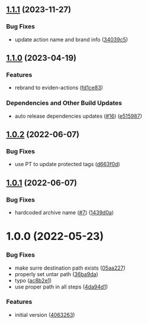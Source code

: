 ## [1.1.1](https://github.com/eviden-actions/download-artifact/compare/v1.1.0...v1.1.1) (2023-11-27)


### Bug Fixes

* update action name and brand info ([34039c5](https://github.com/eviden-actions/download-artifact/commit/34039c567dce77f703c9844f24679293792ccc1a))

## [1.1.0](https://github.com/eviden-actions/download-artifact/compare/v1.0.2...v1.1.0) (2023-04-19)


### Features

* rebrand to eviden-actions ([fd1ce83](https://github.com/eviden-actions/download-artifact/commit/fd1ce83768690d23cbe4e64f34ab0a8effb175fc))


### Dependencies and Other Build Updates

* auto release dependencies updates ([#16](https://github.com/eviden-actions/download-artifact/issues/16)) ([e515987](https://github.com/eviden-actions/download-artifact/commit/e51598700699e1922618b333a6d1f2ac25517889))

## [1.0.2](https://github.com/eviden-actions/download-artifact/compare/v1.0.1...v1.0.2) (2022-06-07)


### Bug Fixes

* use PT to update protected tags ([d663f0d](https://github.com/eviden-actions/download-artifact/commit/d663f0d9911b57a8bea100736196b547c6a63e96))

## [1.0.1](https://github.com/eviden-actions/download-artifact/compare/v1.0.0...v1.0.1) (2022-06-07)


### Bug Fixes

* hardcoded archive name ([#7](https://github.com/eviden-actions/download-artifact/issues/7)) ([1439d0a](https://github.com/eviden-actions/download-artifact/commit/1439d0ab6b3c73fe95fd9b9642304fce11184bd6))

# 1.0.0 (2022-05-23)


### Bug Fixes

* make surre destination path exists ([05aa227](https://github.com/eviden-actions/download-artifact/commit/05aa227943cb455fc32a42f76f5324da29b15995))
* properly set untar path ([36ba9da](https://github.com/eviden-actions/download-artifact/commit/36ba9da5bf033354dfbaa3e59aaa834a5b9ceced))
* typo ([ac8b2e1](https://github.com/eviden-actions/download-artifact/commit/ac8b2e1e795a181b2fe55c956df82bd1a7e93a3b))
* use proper path in all steps ([4da94d1](https://github.com/eviden-actions/download-artifact/commit/4da94d1dd70ae6e37eed51290a851787ad76f821))


### Features

* initial version ([4063263](https://github.com/eviden-actions/download-artifact/commit/4063263b332d9d3ba8da3769064e5f7784a3622c))
